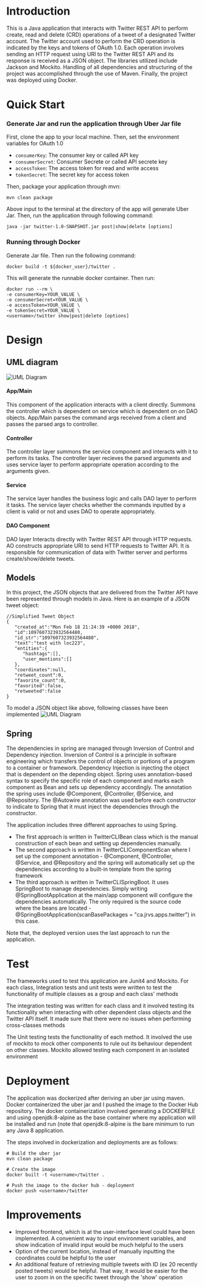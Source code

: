 # Introduction
This is a Java application that interacts with Twitter REST API to perform create, read and delete (CRD) operations of a tweet of a designated Twitter account. The Twitter account used to perform the CRD operation is indicated by the keys and tokens of OAuth 1.0. Each operation involves sending an HTTP request using URI to the Twitter REST API and its response is received as a JSON object. The libraries utilized include Jackson and Mockito. Handling of all dependencies and structuring of the project was accomplished through the use of Maven. Finally, the project was deployed using Docker.

# Quick Start
### Generate Jar and run the application through Uber Jar file
<!--- how to package your app using mvn?-->
First, clone the app to your local machine. Then, set the environment variables for OAuth 1.0
- `consumerKey`: The consumer key or called API key
- `consumerSecret`: Consumer Secrete or called API secrete key
- `accessToken`: The access token for read and write access
- `tokenSecret`: The secret key for access token

Then, package your application through mvn:
```
mvn clean package
```
Above input to the terminal at the directory of the app will generate Uber Jar. Then, run the application through following command:

```
java -jar twitter-1.0-SNAPSHOT.jar post|show|delete [options]
```

<!--- how to run your app with docker?-->
### Running through Docker
Generate Jar file. Then run the following command:
```
docker build -t ${docker_user}/twitter .
```
This will generate the runnable docker container. Then run:
```
docker run --rm \
-e consumerKey=YOUR_VALUE \
-e consumerSecret=YOUR_VALUE \
-e accessToken=YOUR_VALUE \
-e tokenSecret=YOUR_VALUE \
<username>/twitter show|post|delete [options]
```

# Design
## UML diagram
![UML Diagram](./assets/twitter_uml_diagram.png)

#### App/Main

This component of the application interacts with a client directly. Summons the controller which is dependent on service which is dependent on on DAO objects. App/Main parses the command args received from a client and passes the parsed args to controller.

#### Controller

The controller layer summons the service component and interacts with it to perform its tasks. The controller layer recieves the parsed arguments and uses service layer to perform appropriate operation according to the arguments given.

#### Service

The service layer handles the business logic and calls DAO layer to perform it tasks. The service layer checks whether the commands inputted by a client is valid or not and uses DAO to operate appropriately.

#### DAO Component

DAO layer Interacts directly with Twitter REST API through HTTP requests. AO constructs appropriate URI to send HTTP requests to Twitter API. It is responsible for communication of data with Twitter server and performs create/show/delete tweets. 

## Models
In this project, the JSON objects that are delivered from the Twitter API have been represented through models in Java. Here is an example of a JSON tweet object:

```
//Simplified Tweet Object 
{
   "created_at":"Mon Feb 18 21:24:39 +0000 2018",
   "id":1097607323932564480,
   "id_str":"1097607323932564480",
   "text":"test with loc223",
   "entities":{
      "hashtags":[],      
      "user_mentions":[] 
   },
   "coordinates":null,    
   "retweet_count":0,
   "favorite_count":0,
   "favorited":false,
   "retweeted":false
}
```
To model a JSON object like above, following classes have been implemented
![UML Diagram](./assets/models.png)


## Spring
The dependencies in spring are managed through Inversion of Control and Dependency injection. Inversion of Control is a principle in software engineering which transfers the control of objects or portions of a program to a container or framework. Dependency Injection is injecting the object that is dependent on the depending object. Spring uses annotation-based syntax to specify the specific role of each component and marks each component as Bean and sets up dependency accordingly. The annotation the spring uses include @Component, @Controller, @Service, and @Repository. The @Autowire annotation was used before each constructor to indicate to Spring that it must inject the dependencies through the constructor.

The application includes three different approaches to using Spring.
- The first approach is written in TwitterCLIBean class which is the manual construction of each bean and setting up dependencies manually.
- The second approach is written in TwitterCLIComponentScan where I set up the component annotation - @Component, @Controller, @Service, and @Repository and the spring will automatically set up the dependencies according to a built-in template from the spring framework
- The third approach is written in TwitterCLISpringBoot. It uses SpringBoot to manage dependencies. Simply writing @SpringBootApplication at the main/app component will configure the dependencies automatically. The only required is the source code where the beans are located - @SpringBootApplication(scanBasePackages = "ca.jrvs.apps.twitter") in this case.

Note that, the deployed version uses the last approach to run the application.

# Test
The frameworks used to test this application are Junit4 and Mockito. For each class, Integration tests and unit tests were written to test the functionality of multiple classes as a group and each class' methods

The integration testing was written for each class and it involved testing its functionality when interacting with other dependent class objects and the Twitter API itself. It made sure that there were no issues when performing cross-classes methods

The Unit testing tests the functionality of each method. It involved the use of mockito to mock other components to rule out its behaviour dependent on other classes. Mockito allowed testing each component in an isolated environment

# Deployment
The application was dockerized after deriving an uber jar using maven. Docker containerized the uber jar and I pushed the image to the Docker Hub repository. The docker containerization involved generating a DOCKERFILE and using openjdk:8-alpine as the base container where my application will be installed and run (note that openjdk:8-alpine is the bare minimum to run any Java 8 application.

The steps involved in dockerization and deployments are as follows:
```
# Build the uber jar
mvn clean package

# Create the image
docker built -t <username>/twitter .

# Push the image to the docker hub - deployment
docker push <username>/twitter
```

# Improvements
- Improved frontend, which is at the user-interface level could have been implemented. A convenient way to input environment variables, and show indication of invalid input would be much helpful to the users
- Option of the current location, instead of manually inputting the coordinates could be helpful to the user
- An additional feature of retrieving multiple tweets with ID (ex 20 recently posted tweets) would be helpful. That way, it would be easier for the user to zoom in on the specific tweet through the 'show' operation
